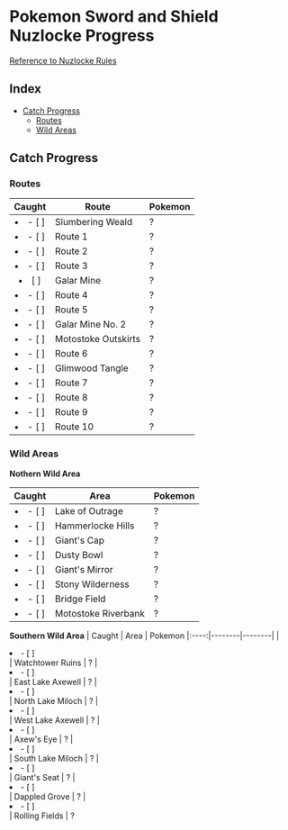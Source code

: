# Pokemon Sword and Shield Nuzlocke Progress
[Reference to Nuzlocke Rules](https://github.com/Tonylaats/Nuzlocke-Sword-and-Shield/blob/main/Rules.md)

## Index
* [Catch Progress](#catch-progress)
  * [Routes](#routes)
  * [Wild Areas](#wild-areas) 

## Catch Progress
### Routes

| Caught | Route | Pokemon
|:----:|--------|--------|
| <li>- [ ] </li> | Slumbering Weald | ?
| <li>- [ ] </li> | Route 1 | ?
| <li>- [ ] </li> | Route 2 | ?
| <li>- [ ] </li> | Route 3 | ?
| <li> [ ] </li> | Galar Mine | ?
| <li>- [ ] </li> | Route 4 | ?
| <li>- [ ] </li> | Route 5 | ?
| <li>- [ ] </li> | Galar Mine No. 2 | ?
| <li>- [ ] </li> | Motostoke Outskirts | ?
| <li>- [ ] </li> | Route 6 | ?
| <li>- [ ] </li> | Glimwood Tangle | ?
| <li>- [ ] </li> | Route 7 | ?
| <li>- [ ] </li> | Route 8 | ?
| <li>- [ ] </li> | Route 9 | ?
| <li>- [ ] </li> | Route 10 | ?

### Wild Areas
**Nothern Wild Area** 

| Caught | Area | Pokemon
|:----:|--------|--------|
| <li>- [ ] </li> | Lake of Outrage | ?
| <li>- [ ] </li> | Hammerlocke Hills | ?
| <li>- [ ] </li> | Giant's Cap | ?
| <li>- [ ] </li> | Dusty Bowl | ?
| <li>- [ ] </li> | Giant's Mirror | ?
| <li>- [ ] </li> | Stony Wilderness | ?
| <li>- [ ] </li> | Bridge Field | ?
| <li>- [ ] </li> | Motostoke Riverbank | ?

**Southern Wild Area**
| Caught | Area | Pokemon
|:----:|--------|--------|
| <li>- [ ] </li> | Watchtower Ruins | ?
| <li>- [ ] </li> | East Lake Axewell | ?
| <li>- [ ] </li> | North Lake Miloch | ?
| <li>- [ ] </li> | West Lake Axewell | ?
| <li>- [ ] </li> | Axew's Eye | ?
| <li>- [ ] </li> | South Lake Miloch | ?
| <li>- [ ] </li> | Giant's Seat | ?
| <li>- [ ] </li> | Dappled Grove | ?
| <li>- [ ] </li> | Rolling Fields | ?
